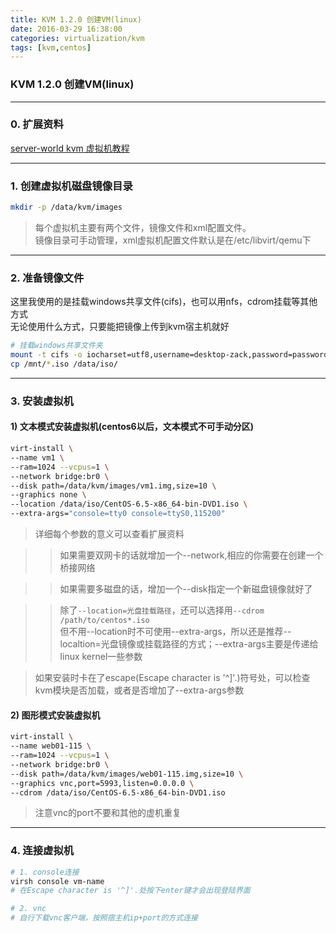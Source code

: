 ```yaml
---
title: KVM 1.2.0 创建VM(linux)
date: 2016-03-29 16:38:00
categories: virtualization/kvm
tags: [kvm,centos]
---
```

### KVM 1.2.0 创建VM(linux)

---
### 0. 扩展资料
[server-world kvm 虚拟机教程](http://www.server-world.info/en/note?os=CentOS_7&p=kvm&f=2)

---

### 1. 创建虚拟机磁盘镜像目录
``` bash
mkdir -p /data/kvm/images
```
> 每个虚拟机主要有两个文件，镜像文件和xml配置文件。  
镜像目录可手动管理，xml虚拟机配置文件默认是在/etc/libvirt/qemu下

---

### 2. 准备镜像文件
这里我使用的是挂载windows共享文件(cifs)，也可以用nfs，cdrom挂载等其他方式  
无论使用什么方式，只要能把镜像上传到kvm宿主机就好
``` bash
# 挂载windows共享文件夹
mount -t cifs -o iocharset=utf8,username=desktop-zack,password=password,uid=0,dir_mode=0777,file_mode=0777,rw //172.16.2.4/zack-imagefile /mnt/
cp /mnt/*.iso /data/iso/
```

---

### 3. 安装虚拟机
#### 1) 文本模式安装虚拟机(centos6以后，文本模式不可手动分区)
``` bash
virt-install \
--name vm1 \
--ram=1024 --vcpus=1 \
--network bridge:br0 \
--disk path=/data/kvm/images/vm1.img,size=10 \
--graphics none \
--location /data/iso/CentOS-6.5-x86_64-bin-DVD1.iso \
--extra-args="console=tty0 console=ttyS0,115200"
```
> 详细每个参数的意义可以查看扩展资料

>> 如果需要双网卡的话就增加一个--network,相应的你需要在创建一个桥接网络  

>> 如果需要多磁盘的话，增加一个--disk指定一个新磁盘镜像就好了

>> 除了`--location=光盘挂载路径`，还可以选择用`--cdrom /path/to/centos*.iso`  
但不用--location时不可使用--extra-args，所以还是推荐--localtion=光盘镜像或挂载路径的方式；--extra-args主要是传递给linux kernel一些参数

> 如果安装时卡在了escape(Escape character is '^]'.)符号处，可以检查kvm模块是否加载，或者是否增加了--extra-args参数

#### 2) 图形模式安装虚拟机
``` bash
virt-install \
--name web01-115 \
--ram=1024 --vcpus=1 \
--network bridge:br0 \
--disk path=/data/kvm/images/web01-115.img,size=10 \
--graphics vnc,port=5993,listen=0.0.0.0 \
--cdrom /data/iso/CentOS-6.5-x86_64-bin-DVD1.iso
```
> 注意vnc的port不要和其他的虚机重复

---

### 4. 连接虚拟机
``` bash
# 1. console连接
virsh console vm-name
# 在Escape character is '^]'.处按下enter键才会出现登陆界面

# 2. vnc
# 自行下载vnc客户端，按照宿主机ip+port的方式连接
```
